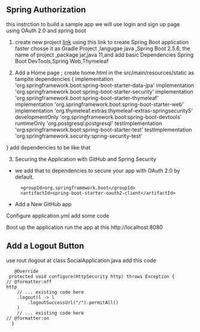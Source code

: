  ## Spring Authorization

this instrction to build a sample app we will use login and sign up page using  OAuth 2.0 and spring boot

1. create new project  [link](https://start.spring.io) using this link to create Spring Boot application faster chosse it as  Gradle Project ,langugae java ,Spring Boot 2.5.6, the name of project ,package jar,java 11,and add basic Dependencies
Spring Boot DevTools,Spring Web,Thymeleaf  

2. Add a Home page ; create home.html in the src/main/resources/static as tamplte 
dependencies {
	implementation 'org.springframework.boot:spring-boot-starter-data-jpa'
	implementation 'org.springframework.boot:spring-boot-starter-security'
	implementation 'org.springframework.boot:spring-boot-starter-thymeleaf'
	implementation 'org.springframework.boot:spring-boot-starter-web'
	implementation 'org.thymeleaf.extras:thymeleaf-extras-springsecurity5'
	developmentOnly 'org.springframework.boot:spring-boot-devtools'
	runtimeOnly 'org.postgresql:postgresql'
	testImplementation 'org.springframework.boot:spring-boot-starter-test'
	testImplementation 'org.springframework.security:spring-security-test'

}
add dependencies to be like that

3. Securing the Application with GitHub and Spring Security
- we add that to dependencies to secure your app with OAuth 2.0 by default.

        <groupId>org.springframework.boot</groupId>
        <artifactId>spring-boot-starter-oauth2-client</artifactId>

- Add a New GitHub app

Configure application.yml add some code 

Boot up the application run the app at this http://localhost:8080







## Add a Logout Button
use rout /logout
at class SocialApplication.java  add this code 

       @Override
     protected void configure(HttpSecurity http) throws Exception {
	// @formatter:off
    http
        // ... existing code here
        .logout(l -> l
            .logoutSuccessUrl("/").permitAll()
        )
        // ... existing code here
    // @formatter:on
      }
